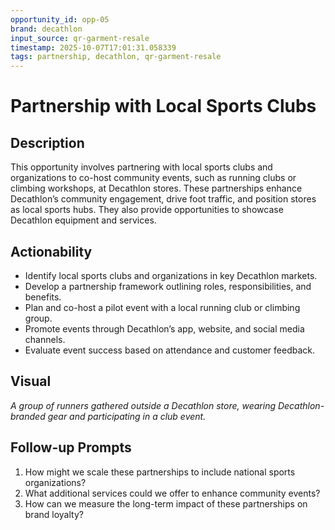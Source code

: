 ```yaml
---
opportunity_id: opp-05
brand: decathlon
input_source: qr-garment-resale
timestamp: 2025-10-07T17:01:31.058339
tags: partnership, decathlon, qr-garment-resale
---
```


# Partnership with Local Sports Clubs

## Description

This opportunity involves partnering with local sports clubs and organizations to co-host community events, such as running clubs or climbing workshops, at Decathlon stores. These partnerships enhance Decathlon’s community engagement, drive foot traffic, and position stores as local sports hubs. They also provide opportunities to showcase Decathlon equipment and services.

## Actionability

- Identify local sports clubs and organizations in key Decathlon markets.
- Develop a partnership framework outlining roles, responsibilities, and benefits.
- Plan and co-host a pilot event with a local running club or climbing group.
- Promote events through Decathlon’s app, website, and social media channels.
- Evaluate event success based on attendance and customer feedback.

## Visual

*A group of runners gathered outside a Decathlon store, wearing Decathlon-branded gear and participating in a club event.*

## Follow-up Prompts

1. How might we scale these partnerships to include national sports organizations?
2. What additional services could we offer to enhance community events?
3. How can we measure the long-term impact of these partnerships on brand loyalty?
